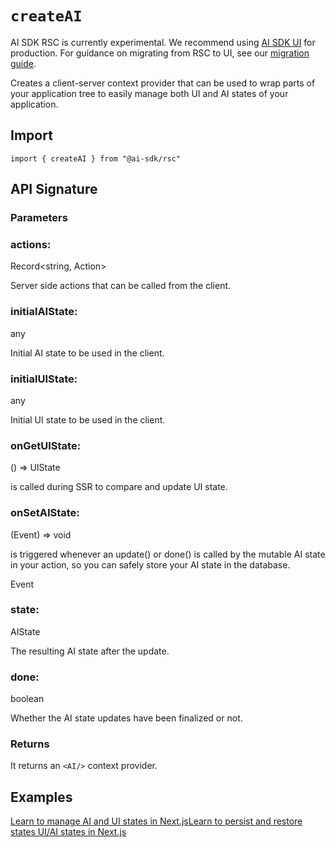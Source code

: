 # `createAI`

AI SDK RSC is currently experimental. We recommend using [AI SDK
UI](../../ai-sdk-ui/overview.md) for production. For guidance on migrating from
RSC to UI, see our [migration guide](../../ai-sdk-rsc/migrating-to-ui.md).

Creates a client-server context provider that can be used to wrap parts of your application tree to easily manage both UI and AI states of your application.

## Import

```
import { createAI } from "@ai-sdk/rsc"
```

## API Signature

### Parameters

### actions:

Record<string, Action>

Server side actions that can be called from the client.

### initialAIState:

any

Initial AI state to be used in the client.

### initialUIState:

any

Initial UI state to be used in the client.

### onGetUIState:

() => UIState

is called during SSR to compare and update UI state.

### onSetAIState:

(Event) => void

is triggered whenever an update() or done() is called by the mutable AI state in your action, so you can safely store your AI state in the database.

Event

### state:

AIState

The resulting AI state after the update.

### done:

boolean

Whether the AI state updates have been finalized or not.

### Returns

It returns an `<AI/>` context provider.

## Examples

[Learn to manage AI and UI states in Next.js](/examples/next-app/state-management/ai-ui-states)[Learn to persist and restore states UI/AI states in Next.js](/examples/next-app/state-management/save-and-restore-states)
